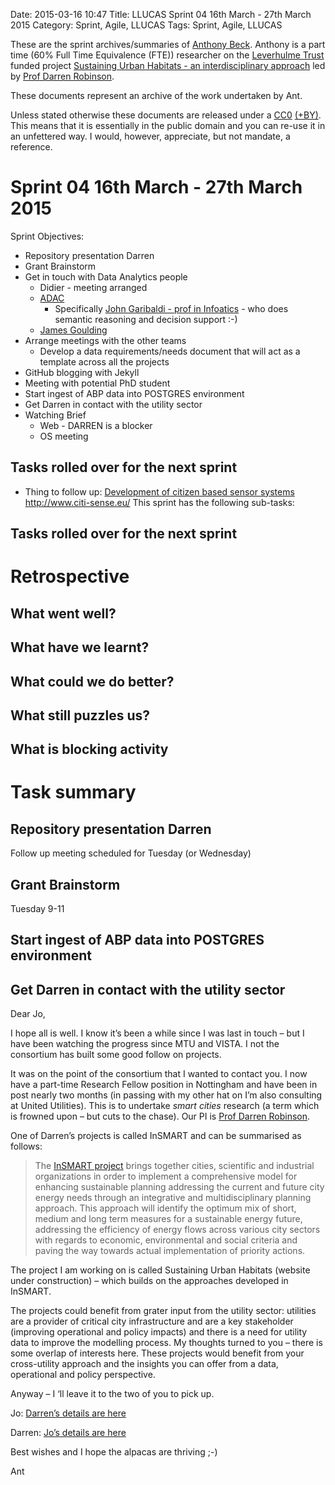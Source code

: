Date: 2015-03-16 10:47
Title: LLUCAS Sprint 04 16th March - 27th March 2015
Category: Sprint, Agile, LLUCAS
Tags:  Sprint, Agile, LLUCAS

These are the sprint archives/summaries of [Anthony Beck](http://orcid.org/0000-0002-2991-811X). Anthony is a part time (60% Full Time Equivalence (FTE)) researcher on the [Leverhulme Trust](http://www.leverhulme.ac.uk/) funded project [Sustaining Urban Habitats - an interdisciplinary approach](http://www.nottingham.ac.uk/research/groups/environmental-physics-and-design/leverhulme-project.aspx) led by [Prof Darren Robinson](http://www.nottingham.ac.uk/engineering/departments/abe/people/darren.robinson).

These documents represent an archive of the work undertaken by Ant. 

Unless stated otherwise these documents are released under a [CC0](https://creativecommons.org/choose/zero/) [(+BY)](http://www.dancohen.org/2013/11/26/cc0-by/). This means that it is essentially in the public domain and you can re-use it in an unfettered way. I would, however, appreciate, but not mandate, a reference.

# Sprint 04 16th March - 27th March 2015

Sprint Objectives:  

* Repository presentation Darren
* Grant Brainstorm
* Get in touch with Data Analytics people
	* Didier - meeting arranged
	* [ADAC](http://www.nottingham.ac.uk/adac/index.aspx)
		* Specifically [John Garibaldi - prof in Infoatics](http://ima.ac.uk/garibaldi) - who does semantic reasoning and decision support :-)
	* [James Goulding](http://www.nottingham.ac.uk/~psxjog/index.html) 
* Arrange meetings with the other teams
	* Develop a data requirements/needs document that will act as a template across all the projects
* GitHub blogging with Jekyll
* Meeting with potential PhD student
* Start ingest of ABP data into POSTGRES environment
* Get Darren in contact with the utility sector
* Watching Brief
	* Web - DARREN is a blocker
	* OS meeting



## Tasks rolled over for the next sprint

* Thing to follow up: [Development of citizen based sensor systems](http://www.citi-sense.eu/) http://www.citi-sense.eu/
This sprint has the following sub-tasks:



## Tasks rolled over for the next sprint

# Retrospective



## What went well?

## What have we learnt?

## What could we do better?


## What still puzzles us?



## What is blocking activity


# Task summary

## Repository presentation Darren

Follow up meeting scheduled for Tuesday (or Wednesday)

## Grant Brainstorm

Tuesday 9-11

## Start ingest of ABP data into POSTGRES environment


## Get Darren in contact with the utility sector



Dear Jo,

I hope all is well. I know it’s been a while since I was last in touch – but I have been watching the progress since MTU and VISTA. I not the consortium has built some good follow on projects.

It was on the point of the consortium that I wanted to contact you. I now have a part-time Research Fellow position in Nottingham and have been in post nearly two months (in passing with my other hat on I’m also consulting at United Utilities). This is to undertake *smart cities* research (a term which is frowned upon – but cuts to the chase). Our PI is [Prof Darren Robinson](http://www.nottingham.ac.uk/engineering/departments/abe/people/darren.robinson).

One of Darren’s projects is called InSMART and can be summarised as follows:

>The [InSMART project](http://www.insmartenergy.com/) brings together cities, scientific and industrial organizations in order to implement a comprehensive model for enhancing sustainable planning addressing the current and future city energy needs through an integrative and multidisciplinary planning approach. This approach will identify the optimum mix of short, medium and long term measures for a sustainable energy future, addressing the efficiency of energy flows across various city sectors with regards to economic, environmental and social criteria and paving the way towards actual implementation of priority actions.

The project I am working on is called Sustaining Urban Habitats (website under construction) – which builds on the approaches developed in InSMART.

The projects could benefit from grater input from the utility sector: utilities are a provider of critical city infrastructure and are a key stakeholder (improving operational and policy impacts) and  there is a need for utility data to improve the modelling process. My thoughts turned to you – there is some overlap of interests here. These projects would benefit from your cross-utility approach and the insights you can offer from a data, operational and policy perspective.

Anyway – I ‘ll leave it to the two of you to pick up. 

Jo: [Darren’s details are here](http://www.nottingham.ac.uk/engineering/departments/abe/people/darren.robinson)

Darren: [Jo’s details are here](https://www.linkedin.com/profile/view?id=29813422)

Best wishes and I hope the alpacas are thriving ;-)

Ant
